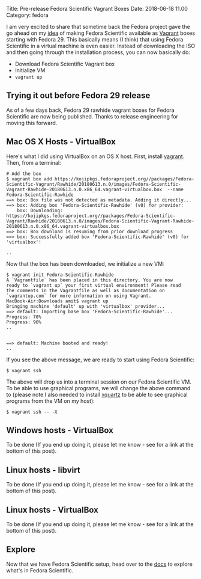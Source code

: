 Title: Pre-release Fedora Scientific Vagrant Boxes
Date: 2018-06-18 11.00
Category: fedora

I am very excited to share that sometime back the Fedora project gave the go ahead on my [idea](https://fedoraproject.org/wiki/Changes/FedoraScientific_VagrantBox) of making Fedora Scientific
available as [Vagrant](https://www.vagrantup.com/) boxes starting with Fedora 29. This basically 
means (I think) that using Fedora Scientific in a virtual machine is even easier. Instead of downloading 
the ISO and then going through the installation process, you can now basically do:

- Download Fedora Scientific Vagrant box
- Initialize VM
- `vagrant up`
    
    
## Trying it out before Fedora 29 release

As of a few days back, Fedora 29 rawhide vagrant boxes for Fedora Scientific are now being published. Thanks to release
engineering for moving this forward. 

## Mac OS X Hosts - VirtualBox

Here's what I did using VirtualBox on an OS X host. First, install [vagrant](https://www.vagrantup.com/). Then, from a terminal:

```
# Add the box
$ vagrant box add https://kojipkgs.fedoraproject.org//packages/Fedora-Scientific-Vagrant/Rawhide/20180613.n.0/images/Fedora-Scientific-Vagrant-Rawhide-20180613.n.0.x86_64.vagrant-virtualbox.box  --name Fedora-Scientific-Rawhide
==> box: Box file was not detected as metadata. Adding it directly...
==> box: Adding box 'Fedora-Scientific-Rawhide' (v0) for provider: 
    box: Downloading: https://kojipkgs.fedoraproject.org//packages/Fedora-Scientific-Vagrant/Rawhide/20180613.n.0/images/Fedora-Scientific-Vagrant-Rawhide-20180613.n.0.x86_64.vagrant-virtualbox.box
==> box: Box download is resuming from prior download progress
==> box: Successfully added box 'Fedora-Scientific-Rawhide' (v0) for 'virtualbox'!

..
```

Now that the box has been downloaded, we initialize a new VM:

```
$ vagrant init Fedora-Scientific-Rawhide
A `Vagrantfile` has been placed in this directory. You are now
ready to `vagrant up` your first virtual environment! Please read
the comments in the Vagrantfile as well as documentation on
`vagrantup.com` for more information on using Vagrant.
MacBook-Air:Downloads amit$ vagrant up
Bringing machine 'default' up with 'virtualbox' provider...
==> default: Importing base box 'Fedora-Scientific-Rawhide'...
Progress: 70%
Progress: 90%
..


==> default: Machine booted and ready!
..
```

If you see the above message, we are ready to start using Fedora Scientific:

```
$ vagrant ssh
```

The above will drop us into a terminal session on our Fedora Scientific VM. To be able to use graphical programs, we
will change the above command to (please note I also needed to install [xquartz](https://www.xquartz.org/) to be able to see graphical programs from the VM on my host):

```
$ vagrant ssh -- -X
```

## Windows hosts - VirtualBox

To be done (If you end up doing it, please let me know - see for a link at the bottom of this post).

## Linux hosts - libvirt

To be done (If you end up doing it, please let me know - see for a link at the bottom of this post).

## Linux hosts - VirtualBox

To be done (If you end up doing it, please let me know - see for a link at the bottom of this post).


## Explore

Now that we have Fedora Scientific setup, head over to the [docs](http://fedora-scientific.readthedocs.io/en/latest/) to 
explore what's in Fedora Scientific.
